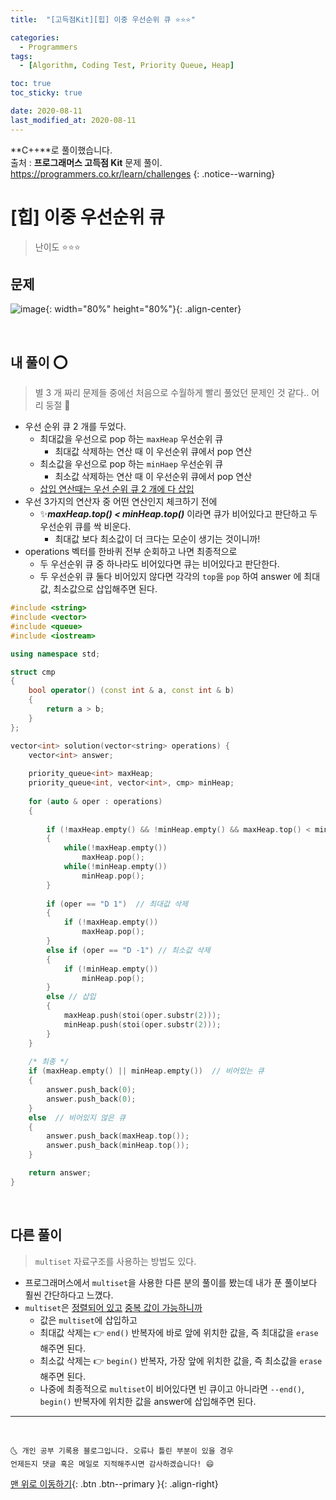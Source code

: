 ```yaml
---
title:  "[고득점Kit][힙] 이중 우선순위 큐 ⭐⭐⭐" 

categories:
  - Programmers
tags:
  - [Algorithm, Coding Test, Priority Queue, Heap]

toc: true
toc_sticky: true

date: 2020-08-11
last_modified_at: 2020-08-11
---
```


**C++**로 풀이했습니다.  
출처 : **프로그래머스 고득점 Kit** 문제 풀이. <https://programmers.co.kr/learn/challenges>
{: .notice--warning}



# [힙] 이중 우선순위 큐

> 난이도 ⭐⭐⭐

## 문제 

![image](https://user-images.githubusercontent.com/42318591/89862927-e5f02080-dbe3-11ea-8a36-35d7c215a593.png){: width="80%" height="80%"}{: .align-center}

<br>

## 내 풀이 ⭕

> 별 3 개 짜리 문제들 중에선 처음으로 수월하게 빨리 풀었던 문제인 것 같다.. 어리 둥절 🤔

- 우선 순위 큐 2 개를 두었다.
  - 최대값을 우선으로 pop 하는 `maxHeap` 우선순위 큐
    - 최대값 삭제하는 연산 때 이 우선순위 큐에서 pop 연산
  - 최소값을 우선으로 pop 하는 `minHaep` 우선순위 큐
    - 최소값 삭제하는 연산 때 이 우선순위 큐에서 pop 연산
  - <u>삽입 연산때는 우선 순위 큐 2 개에 다 삽입</u> 
- 우선 3가지의 연산자 중 어떤 연산인지 체크하기 전에 
  - ✨***maxHeap.top() < minHeap.top()*** 이라면 큐가 비어있다고 판단하고 두 우선순위 큐를 싹 비운다.
    - 최대값 보다 최소값이 더 크다는 모순이 생기는 것이니까! 
- operations 벡터를 한바퀴 전부 순회하고 나면 최종적으로
  - 두 우선순위 큐 중 하나라도 비어있다면 큐는 비어있다고 판단한다.
  - 두 우선순위 큐 둘다 비어있지 않다면 각각의 `top`을 `pop` 하여 answer 에 최대값, 최소값으로 삽입해주면 된다. 

```cpp
#include <string>
#include <vector>
#include <queue>
#include <iostream>

using namespace std;

struct cmp
{
    bool operator() (const int & a, const int & b)
    {
        return a > b;
    }
};

vector<int> solution(vector<string> operations) {
    vector<int> answer;
    
    priority_queue<int> maxHeap;
    priority_queue<int, vector<int>, cmp> minHeap;
    
    for (auto & oper : operations)
    {
        
        if (!maxHeap.empty() && !minHeap.empty() && maxHeap.top() < minHeap.top()) // 큐가 비어있다고 판단하고 두 우선순위 큐를 싹 비운다.
        {
            while(!maxHeap.empty())
                maxHeap.pop();
            while(!minHeap.empty())
                minHeap.pop();
        } 
        
        if (oper == "D 1")  // 최대값 삭제
        {
            if (!maxHeap.empty())
                maxHeap.pop(); 
        }
        else if (oper == "D -1") // 최소값 삭제
        {
            if (!minHeap.empty())
                minHeap.pop();
        }
        else // 삽입
        {
            maxHeap.push(stoi(oper.substr(2)));
            minHeap.push(stoi(oper.substr(2)));
        }
    }
    
    /* 최종 */
    if (maxHeap.empty() || minHeap.empty())  // 비어있는 큐
    {
        answer.push_back(0);
        answer.push_back(0);
    }
    else  // 비어있지 않은 큐
    {
        answer.push_back(maxHeap.top());
        answer.push_back(minHeap.top());
    }

    return answer;
}
```

<br>

## 다른 풀이 

> `multiset` 자료구조를 사용하는 방법도 있다.

- 프로그래머스에서 `multiset`을 사용한 다른 분의 풀이를 봤는데 내가 푼 풀이보다 훨씬 간단하다고 느꼈다.
- `multiset`은 <u>정렬되어 있고</u> <u>중복 값이 가능하니까</u> 
  - 값은 `multiset`에 삽입하고
  - 최대값 삭제는 👉 `end()` 반복자에 바로 앞에 위치한 값을, 즉 최대값을 `erase` 해주면 된다.
  - 최소값 삭제는 👉 `begin()` 반복자, 가장 앞에 위치한 값을, 즉 최소값을 `erase` 해주면 된다.
  - 나중에 최종적으로 `multiset`이 비어있다면 빈 큐이고 아니라면 `--end()`, `begin()` 반복자에 위치한 값을 answer에 삽입해주면 된다.

***
<br>

    🌜 개인 공부 기록용 블로그입니다. 오류나 틀린 부분이 있을 경우 
    언제든지 댓글 혹은 메일로 지적해주시면 감사하겠습니다! 😄

[맨 위로 이동하기](#){: .btn .btn--primary }{: .align-right}